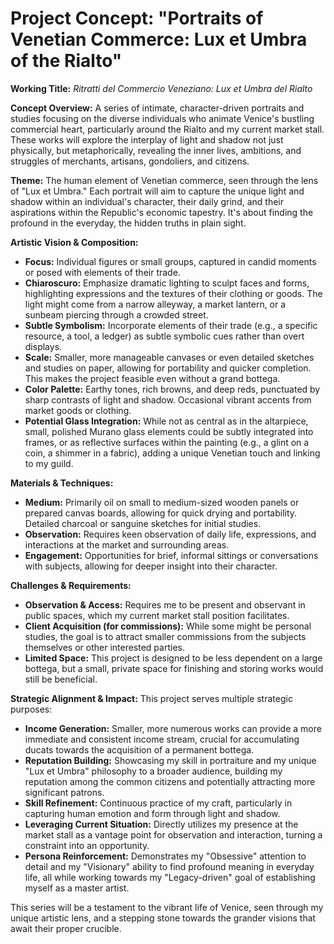 # Project Concept: "Portraits of Venetian Commerce: Lux et Umbra of the Rialto"

**Working Title:** *Ritratti del Commercio Veneziano: Lux et Umbra del Rialto*

**Concept Overview:**
A series of intimate, character-driven portraits and studies focusing on the diverse individuals who animate Venice's bustling commercial heart, particularly around the Rialto and my current market stall. These works will explore the interplay of light and shadow not just physically, but metaphorically, revealing the inner lives, ambitions, and struggles of merchants, artisans, gondoliers, and citizens.

**Theme:**
The human element of Venetian commerce, seen through the lens of "Lux et Umbra." Each portrait will aim to capture the unique light and shadow within an individual's character, their daily grind, and their aspirations within the Republic's economic tapestry. It's about finding the profound in the everyday, the hidden truths in plain sight.

**Artistic Vision & Composition:**
*   **Focus:** Individual figures or small groups, captured in candid moments or posed with elements of their trade.
*   **Chiaroscuro:** Emphasize dramatic lighting to sculpt faces and forms, highlighting expressions and the textures of their clothing or goods. The light might come from a narrow alleyway, a market lantern, or a sunbeam piercing through a crowded street.
*   **Subtle Symbolism:** Incorporate elements of their trade (e.g., a specific resource, a tool, a ledger) as subtle symbolic cues rather than overt displays.
*   **Scale:** Smaller, more manageable canvases or even detailed sketches and studies on paper, allowing for portability and quicker completion. This makes the project feasible even without a grand bottega.
*   **Color Palette:** Earthy tones, rich browns, and deep reds, punctuated by sharp contrasts of light and shadow. Occasional vibrant accents from market goods or clothing.
*   **Potential Glass Integration:** While not as central as in the altarpiece, small, polished Murano glass elements could be subtly integrated into frames, or as reflective surfaces within the painting (e.g., a glint on a coin, a shimmer in a fabric), adding a unique Venetian touch and linking to my guild.

**Materials & Techniques:**
*   **Medium:** Primarily oil on small to medium-sized wooden panels or prepared canvas boards, allowing for quick drying and portability. Detailed charcoal or sanguine sketches for initial studies.
*   **Observation:** Requires keen observation of daily life, expressions, and interactions at the market and surrounding areas.
*   **Engagement:** Opportunities for brief, informal sittings or conversations with subjects, allowing for deeper insight into their character.

**Challenges & Requirements:**
*   **Observation & Access:** Requires me to be present and observant in public spaces, which my current market stall position facilitates.
*   **Client Acquisition (for commissions):** While some might be personal studies, the goal is to attract smaller commissions from the subjects themselves or other interested parties.
*   **Limited Space:** This project is designed to be less dependent on a large bottega, but a small, private space for finishing and storing works would still be beneficial.

**Strategic Alignment & Impact:**
This project serves multiple strategic purposes:
*   **Income Generation:** Smaller, more numerous works can provide a more immediate and consistent income stream, crucial for accumulating ducats towards the acquisition of a permanent bottega.
*   **Reputation Building:** Showcasing my skill in portraiture and my unique "Lux et Umbra" philosophy to a broader audience, building my reputation among the common citizens and potentially attracting more significant patrons.
*   **Skill Refinement:** Continuous practice of my craft, particularly in capturing human emotion and form through light and shadow.
*   **Leveraging Current Situation:** Directly utilizes my presence at the market stall as a vantage point for observation and interaction, turning a constraint into an opportunity.
*   **Persona Reinforcement:** Demonstrates my "Obsessive" attention to detail and my "Visionary" ability to find profound meaning in everyday life, all while working towards my "Legacy-driven" goal of establishing myself as a master artist.

This series will be a testament to the vibrant life of Venice, seen through my unique artistic lens, and a stepping stone towards the grander visions that await their proper crucible.
